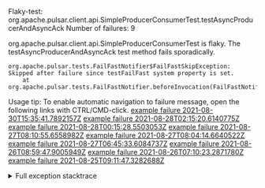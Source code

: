         
Flaky-test: org.apache.pulsar.client.api.SimpleProducerConsumerTest.testAsyncProducerAndAsyncAck
Number of failures: 9

org.apache.pulsar.client.api.SimpleProducerConsumerTest is flaky. The testAsyncProducerAndAsyncAck test method fails sporadically.

```
org.apache.pulsar.tests.FailFastNotifier$FailFastSkipException: Skipped after failure since testFailFast system property is set.
	at org.apache.pulsar.tests.FailFastNotifier.beforeInvocation(FailFastNotifier.java:88)

```

Usage tip: To enable automatic navigation to failure message, open the following links with CTRL/CMD-click.
[example failure 2021-08-30T15:35:41.7892157Z](https://github.com/apache/pulsar/runs/3463119398?check_suite_focus=true#step:9:3295)
[example failure 2021-08-28T02:15:20.6140775Z](https://github.com/apache/pulsar/runs/3448473880?check_suite_focus=true#step:9:2292)
[example failure 2021-08-28T00:15:28.5503053Z](https://github.com/apache/pulsar/runs/3447917315?check_suite_focus=true#step:9:1660)
[example failure 2021-08-27T08:10:55.6558982Z](https://github.com/apache/pulsar/runs/3440980370?check_suite_focus=true#step:9:2359)
[example failure 2021-08-27T08:04:14.6640522Z](https://github.com/apache/pulsar/runs/3440855241?check_suite_focus=true#step:9:2284)
[example failure 2021-08-27T06:45:33.6084737Z](https://github.com/apache/pulsar/runs/3440411158?check_suite_focus=true#step:9:2285)
[example failure 2021-08-26T08:59:47.9005949Z](https://github.com/apache/pulsar/runs/3430539961?check_suite_focus=true#step:9:2994)
[example failure 2021-08-26T07:10:23.2871780Z](https://github.com/apache/pulsar/runs/3429892136?check_suite_focus=true#step:9:2346)
[example failure 2021-08-25T09:11:47.3282688Z](https://github.com/apache/pulsar/runs/3420085427?check_suite_focus=true#step:10:2256)


<details>
<summary>Full exception stacktrace</summary>
<code><pre>
org.apache.pulsar.tests.FailFastNotifier$FailFastSkipException: Skipped after failure since testFailFast system property is set.
	at org.apache.pulsar.tests.FailFastNotifier.beforeInvocation(FailFastNotifier.java:88)

</pre></code>
</details>


